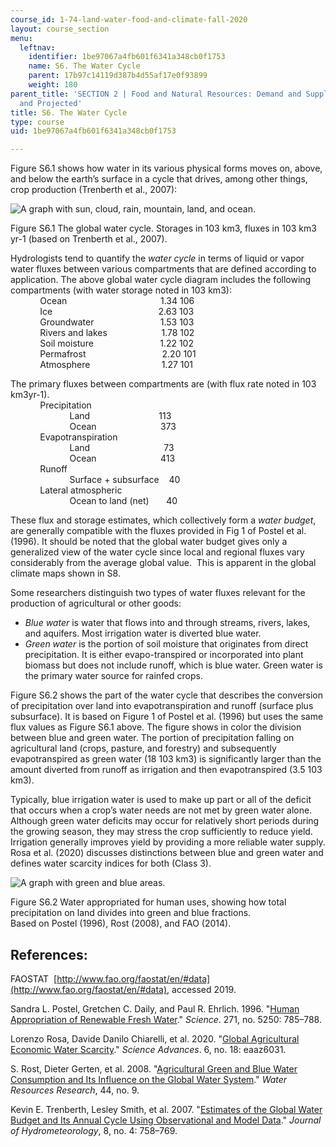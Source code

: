 ```yaml
---
course_id: 1-74-land-water-food-and-climate-fall-2020
layout: course_section
menu:
  leftnav:
    identifier: 1be97067a4fb601f6341a348cb0f1753
    name: S6. The Water Cycle
    parent: 17b97c14119d387b4d55af17e0f93899
    weight: 180
parent_title: 'SECTION 2 | Food and Natural Resources: Demand and Supply, Current
  and Projected'
title: S6. The Water Cycle
type: course
uid: 1be97067a4fb601f6341a348cb0f1753

---
```


Figure S6.1 shows how water in its various physical forms moves on, above, and below the earth’s surface in a cycle that drives, among other things, crop production (Trenberth et al., 2007):

![A graph with sun, cloud, rain, mountain, land, and ocean.](/coursemedia/1-74-land-water-food-and-climate-fall-2020/9fd7caec31c327b43594d5e8570974f8_Fig_S7.1.jpg)

Figure S6.1 The global water cycle. Storages in 103 km3, fluxes in 103 km3 yr\-1 (based on Trenberth et al., 2007).

Hydrologists tend to quantify the _water cycle_ in terms of liquid or vapor water fluxes between various compartments that are defined according to application. The above global water cycle diagram includes the following compartments (with water storage noted in 103 km3):  
            Ocean                                      1.34 106  
            Ice                                           2.63 103  
            Groundwater                           1.53 103  
            Rivers and lakes                      1.78 102  
            Soil moisture                           1.22 102  
            Permafrost                               2.20 101  
            Atmosphere                             1.27 101

The primary fluxes between compartments are (with flux rate noted in 103 km3yr\-1).  
            Precipitation  
                        Land                            113  
                        Ocean                          373  
            Evapotranspiration  
                        Land                              73  
                        Ocean                          413  
            Runoff  
                        Surface + subsurface    40  
            Lateral atmospheric  
                        Ocean to land (net)       40

These flux and storage estimates, which collectively form a _water budget_,  are generally compatible with the fluxes provided in Fig 1 of Postel et al. (1996). It should be noted that the global water budget gives only a generalized view of the water cycle since local and regional fluxes vary considerably from the average global value.  This is apparent in the global climate maps shown in S8.

Some researchers distinguish two types of water fluxes relevant for the production of agricultural or other goods:

*   _Blue water_ is water that flows into and through streams, rivers, lakes, and aquifers. Most irrigation water is diverted blue water.
*   _Green water_ is the portion of soil moisture that originates from direct precipitation. It is either evapo-transpired or incorporated into plant biomass but does not include runoff, which is blue water. Green water is the primary water source for rainfed crops.

Figure S6.2 shows the part of the water cycle that describes the conversion of precipitation over land into evapotranspiration and runoff (surface plus subsurface). It is based on Figure 1 of Postel et al. (1996) but uses the same flux values as Figure S6.1 above. The figure shows in color the division between blue and green water. The portion of precipitation falling on agricultural land (crops, pasture, and forestry) and subsequently evapotranspired as green water (18 103 km3) is significantly larger than the amount diverted from runoff as irrigation and then evapotranspired (3.5 103 km3).

Typically, blue irrigation water is used to make up part or all of the deficit that occurs when a crop’s water needs are not met by green water alone. Although green water deficits may occur for relatively short periods during the growing season, they may stress the crop sufficiently to reduce yield. Irrigation generally improves yield by providing a more reliable water supply. Rosa et al. (2020) discusses distinctions between blue and green water and defines water scarcity indices for both (Class 3).

![A graph with green and blue areas.](/coursemedia/1-74-land-water-food-and-climate-fall-2020/3d3c7aba0d31a89dd169f974690dce88_Fig_S7.2.jpg)

Figure S6.2 Water appropriated for human uses, showing how total precipitation on land divides into green and blue fractions.  
Based on Postel (1996), Rost (2008), and FAO (2014).

References:
-----------

FAOSTAT  [http://www.fao.org/faostat/en/#data](http://www.fao.org/faostat/en/#data), accessed 2019.

Sandra L. Postel, Gretchen C. Daily, and Paul R. Ehrlich. 1996. "[Human Appropriation of Renewable Fresh Water](https://science.sciencemag.org/content/271/5250/785)." _Science_. 271, no. 5250: 785–788.

Lorenzo Rosa, Davide Danilo Chiarelli, et al. 2020. "[Global Agricultural Economic Water Scarcity](https://advances.sciencemag.org/content/6/18/eaaz6031)." _Science Advances_. 6, no. 18: eaaz6031.

S. Rost, Dieter Gerten, et al. 2008. "[Agricultural Green and Blue Water Consumption and Its Influence on the Global Water System](https://www.semanticscholar.org/paper/Agricultural-green-and-blue-water-consumption-and-Rost-Gerten/2a4f0a766813cb6a6640931554d5e5da0da93919)." _Water Resources Research_, 44, no. 9.

Kevin E. Trenberth, Lesley Smith, et al. 2007. "[Estimates of the Global Water Budget and Its Annual Cycle Using Observational and Model Data](https://journals.ametsoc.org/jhm/article/8/4/758/69000/Estimates-of-the-Global-Water-Budget-and-Its)." _Journal of Hydrometeorology_, 8, no. 4: 758–769.